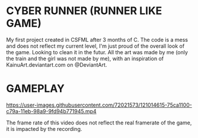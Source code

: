 # CYBER RUNNER (RUNNER LIKE GAME)
My first project created in CSFML after 3 months of C.
The code is a mess and does not reflect my current level, I'm just proud of the overall look of the game. Looking to clean it in the futur.
All the art was made by me (only the train and the girl was not made by me), with an inspiration of KainuArt.deviantart.com on @DeviantArt.

# GAMEPLAY
https://user-images.githubusercontent.com/72021573/121014615-75ca1100-c79a-11eb-98a9-9fd94b771945.mp4

The frame rate of this video does not reflect the real framerate of the game, it is impacted by the recording.

